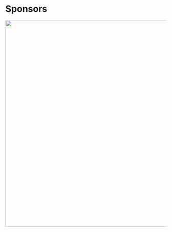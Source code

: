 # Sponsors

<div style="text-align:center"><a href="https://rcimg.net/images/sponsors/svg/Read.Cash.html"><img src="https://rcimg.net/images/sponsors/svg/Read.Cash.svg?5" width="645"></a></div>
